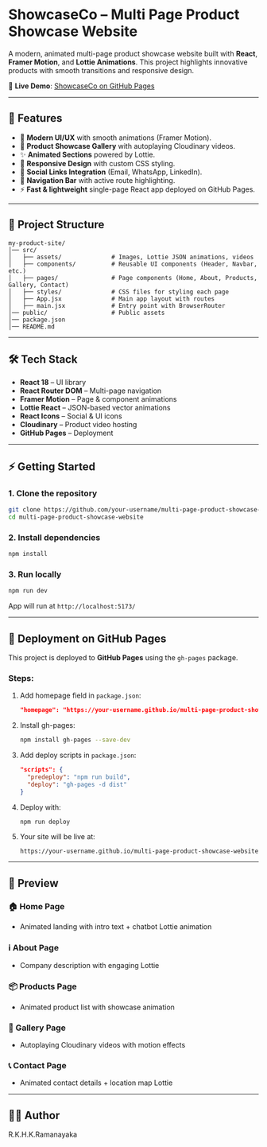 # ShowcaseCo – Multi Page Product Showcase Website

A modern, animated multi-page product showcase website built with **React**, **Framer Motion**, and **Lottie Animations**. This project highlights innovative products with smooth transitions and responsive design.

🔗 **Live Demo**: [ShowcaseCo on GitHub Pages](https://your-username.github.io/multi-page-product-showcase-website/)

---

## 🚀 Features

* 🎨 **Modern UI/UX** with smooth animations (Framer Motion).
* 🎥 **Product Showcase Gallery** with autoplaying Cloudinary videos.
* ✨ **Animated Sections** powered by Lottie.
* 📱 **Responsive Design** with custom CSS styling.
* 🔗 **Social Links Integration** (Email, WhatsApp, LinkedIn).
* 🧭 **Navigation Bar** with active route highlighting.
* ⚡ **Fast & lightweight** single-page React app deployed on GitHub Pages.

---

## 📂 Project Structure

```
my-product-site/
│── src/
│   ├── assets/              # Images, Lottie JSON animations, videos
│   ├── components/          # Reusable UI components (Header, Navbar, etc.)
│   ├── pages/               # Page components (Home, About, Products, Gallery, Contact)
│   ├── styles/              # CSS files for styling each page
│   ├── App.jsx              # Main app layout with routes
│   ├── main.jsx             # Entry point with BrowserRouter
│── public/                  # Public assets
│── package.json
│── README.md
```

---

## 🛠️ Tech Stack

* **React 18** – UI library
* **React Router DOM** – Multi-page navigation
* **Framer Motion** – Page & component animations
* **Lottie React** – JSON-based vector animations
* **React Icons** – Social & UI icons
* **Cloudinary** – Product video hosting
* **GitHub Pages** – Deployment

---

## ⚡ Getting Started

### 1. Clone the repository

```bash
git clone https://github.com/your-username/multi-page-product-showcase-website.git
cd multi-page-product-showcase-website
```

### 2. Install dependencies

```bash
npm install
```

### 3. Run locally

```bash
npm run dev
```

App will run at `http://localhost:5173/`

---

## 🚀 Deployment on GitHub Pages

This project is deployed to **GitHub Pages** using the `gh-pages` package.

### Steps:

1. Add homepage field in `package.json`:

   ```json
   "homepage": "https://your-username.github.io/multi-page-product-showcase-website"
   ```

2. Install gh-pages:

   ```bash
   npm install gh-pages --save-dev
   ```

3. Add deploy scripts in `package.json`:

   ```json
   "scripts": {
     "predeploy": "npm run build",
     "deploy": "gh-pages -d dist"
   }
   ```

4. Deploy with:

   ```bash
   npm run deploy
   ```

5. Your site will be live at:

   ```
   https://your-username.github.io/multi-page-product-showcase-website
   ```

---

## 📸 Preview

### 🏠 Home Page
* Animated landing with intro text + chatbot Lottie animation

### ℹ️ About Page
* Company description with engaging Lottie

### 📦 Products Page
* Animated product list with showcase animation

### 🎥 Gallery Page
* Autoplaying Cloudinary videos with motion effects

### 📞 Contact Page
* Animated contact details + location map Lottie

---

## 👩‍💻 Author
R.K.H.K.Ramanayaka